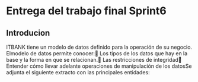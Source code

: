 # Entrega del trabajo final Sprint6

## Introducion

ITBANK tiene un modelo de datos definido para la operación de su negocio. Elmodelo de datos permite conocer: Los tipos de los datos que hay en la base y la forma en que se relacionan. Las restricciones de integridad Entender cómo llevar adelante operaciones de manipulación de los datosSe adjunta el siguiente extracto con las principales entidades:
